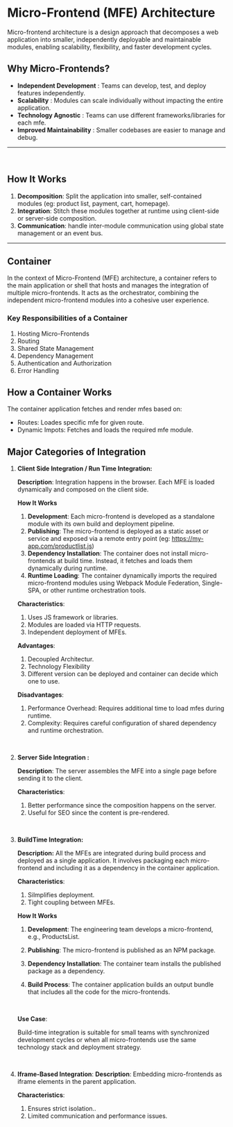 # Micro-Frontend (MFE) Architecture
Micro-frontend architecture is a design approach that decomposes a web application into smaller, independently deployable and maintainable modules, enabling scalability, flexibility, and faster development cycles.
<br/>

## Why Micro-Frontends?
- **Independent Development** : Teams can develop, test, and deploy features independently.
- **Scalability** : Modules can scale individually without impacting the entire application.
- **Technology Agnostic** : Teams can use different frameworks/libraries for each mfe.
- **Improved Maintainability** : Smaller codebases are easier to manage and debug.

<hr/>
<br/>

## How It Works

 1. **Decomposition**: Split the application into smaller, self-contained modules (eg: product list, payment, cart, homepage).
 2. **Integration**: Stitch these modules together at runtime using client-side or server-side composition.
 3. **Communication**: handle inter-module communication using global state management or an event bus.

<hr/>

## Container 
In the context of Micro-Frontend (MFE) architecture, a container refers to the main application or shell that hosts and manages the integration of multiple micro-frontends. It acts as the orchestrator, combining the independent micro-frontend modules into a cohesive user experience.

### Key Responsibilities of a Container
1. Hosting Micro-Frontends
2. Routing
3. Shared State Management
4. Dependency Management
5. Authentication and Authorization
6. Error Handling

## How a Container Works
The container application fetches and render mfes based on:
 - Routes: Loades specific mfe for given route.
 - Dynamic Impots: Fetches and loads the required mfe module.

## Major Categories of Integration

1. **Client Side Integration / Run Time Integration:**

    **Description**: Integration happens in the browser. Each MFE is loaded dynamically and composed on the client side.


    **How It Works**

    1. **Development**: Each micro-frontend is developed as a standalone module with its own build and deployment pipeline.
    2. **Publishing**: The micro-frontend is deployed as a static asset or service and exposed via a remote entry point (eg: https://my-app.com/productlist.js)
    3. **Dependency Installation**: The container does not install micro-frontends at build time. Instead, it fetches and loads them dynamically during runtime.
    4. **Runtime Loading**: The container dynamically imports the required micro-frontend modules using Webpack Module Federation, Single-SPA, or other runtime orchestration tools.
    
    
    **Characteristics**:
    1. Uses JS framework or libraries.
    2. Modules are loaded via HTTP requests.
    3. Independent deployment of MFEs. 

    **Advantages**:
    1. Decoupled Architectur.
    2. Technology Flexibility
    3. Different version can be deployed and container can decide which one to use.
    
    **Disadvantages**:
    1. Performance Overhead: Requires additional time to load mfes during runtime.
    2. Complexity: Requires careful configuration of shared dependency and runtime orchestration.

<br/>

2. **Server Side Integration :**

    **Description**: The server assembles the MFE into a single page before sending it to the client.

    **Characteristics**:
    1. Better performance since the composition happens on the server.
    2. Useful for SEO since the content is pre-rendered. 

<br/>

3. **BuildTime Integration:**

    **Description:** All the MFEs are integrated during build process and deployed as a single application.
    It involves packaging each micro-frontend and including it as a dependency in the container application.

    **Characteristics**:
    1. Silmplifies deployment.
    2. Tight coupling between MFEs. 


    **How It Works**

    1. **Development**: The engineering team develops a micro-frontend, e.g., ProductsList.
   
    2. **Publishing**: The micro-frontend is published as an NPM package.
    3. **Dependency Installation**: The container team installs the published package as a dependency.
    4. **Build Process**: The container application builds an output bundle that includes all the code for the micro-frontends.
    
    <br/>

    **Use Case**:
    
    Build-time integration is suitable for small teams with synchronized development cycles or when all micro-frontends use the same technology stack and deployment strategy.

<br/>

4. **Iframe-Based Integration**:
    **Description**: Embedding micro-frontends as iframe elements in the parent application.

    **Characteristics**:
    1. Ensures strict isolation..
    2. Limited communication and performance issues. 